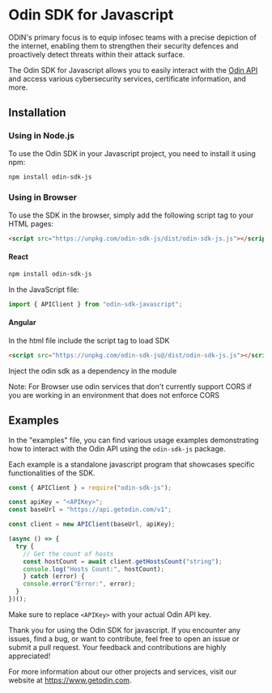 # Odin SDK for Javascript

ODIN's primary focus is to equip infosec teams with a precise depiction of the internet, enabling them to strengthen their security defences and proactively detect threats within their attack surface.

The Odin SDK for Javascript allows you to easily interact with the [Odin API](https://getodin.com) and access various cybersecurity services, certificate information, and more.

## Installation

### Using in Node.js

To use the Odin SDK in your Javascript project, you need to install it using npm:

```bash
npm install odin-sdk-js
```

### Using in Browser

To use the SDK in the browser, simply add the following script tag to your
HTML pages:

```html
<script src="https://unpkg.com/odin-sdk-js/dist/odin-sdk-js.js"></script>
```

#### React

```bash
npm install odin-sdk-js
```

In the JavaScript file:
```javascript
import { APIClient } from "odin-sdk-javascript";
```

#### Angular
In the html file include the script tag to load SDK
```html
<script src="https://unpkg.com/odin-sdk-js@/dist/odin-sdk-js.js"></script>
```
Inject the odin sdk as a dependency in the module

Note: For Browser use odin services that don't currently support CORS if you are
working in an environment that does not enforce CORS

## Examples

In the "examples" file, you can find various usage examples demonstrating how to interact with the Odin API using the `odin-sdk-js` package.

Each example is a standalone javascript program that showcases specific functionalities of the SDK.

```javascript
const { APIClient } = require("odin-sdk-js");

const apiKey = "<APIKey>";
const baseUrl = "https://api.getodin.com/v1";

const client = new APIClient(baseUrl, apiKey);

(async () => {
  try {
    // Get the count of hosts
    const hostCount = await client.getHostsCount("string");
    console.log("Hosts Count:", hostCount);
    } catch (error) {
    console.error("Error:", error);
  }
})();
```

Make sure to replace `<APIKey>` with your actual Odin API key. 


Thank you for using the Odin SDK for javascript. If you encounter any issues, find a bug, or want to contribute, feel free to open an issue or submit a pull request. Your feedback and contributions are highly appreciated!

For more information about our other projects and services, visit our website at https://www.getodin.com.